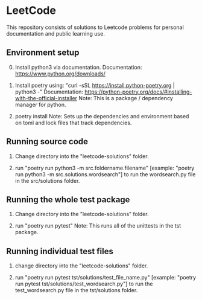 # LeetCode

This repository consists of solutions to Leetcode problems for personal documentation and public learning use.

## Environment setup

0. Install python3 via documentation.
Documentation: https://www.python.org/downloads/

1. Install poetry using: "curl -sSL https://install.python-poetry.org | python3 -"
Documentation: https://python-poetry.org/docs/#installing-with-the-official-installer
Note: This is a package / dependency manager for python.

2. poetry install
Note: Sets up the dependencies and environment based on toml and lock files that track dependencies.


## Running source code

1. Change directory into the "leetcode-solutions" folder.

2. run "poetry run python3 -m src.foldername.filename"
[example: "poetry run python3 -m src.solutions.wordsearch"] to run the wordsearch.py file in the src/solutions folder.


## Running the whole test package

1. Change directory into the "leetcode-solutions" folder.

2. run "poetry run pytest"
Note: This runs all of the unittests in the tst package.

## Running individual test files

1. change directory into the "leetcode-solutions" folder.


2. run "poetry run pytest tst/solutions/test_file_name.py"
[example: "poetry run pytest tst/solutions/test_wordsearch.py"] to run the test_wordsearch.py file in the tst/solutions folder.
